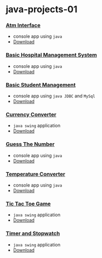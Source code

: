 # java-projects-01

### [Atm Interface](https://github.com/irahuldutta02/java-projects-01/tree/main/atm-interface)
- console app using `java`
- [Download](https://minhaskamal.github.io/DownGit/#/home?url=https://github.com/irahuldutta02/java-projects-01/tree/main/atm-interface)

### [Basic Hospital Management System](https://github.com/irahuldutta02/java-projects-01/tree/main/basic-hospital-management-system-01)
- console app using `java`
- [Download](https://minhaskamal.github.io/DownGit/#/home?url=https://github.com/irahuldutta02/java-projects-01/tree/main/basic-hospital-management-system-01)

### [Basic Student Management](https://github.com/irahuldutta02/java-projects-01/tree/main/basic-student-managment)
- console app using `java JDBC` and `MySql`
- [Download](https://minhaskamal.github.io/DownGit/#/home?url=https://github.com/irahuldutta02/java-projects-01/tree/main/basic-student-managment)

### [Currency Converter](https://github.com/irahuldutta02/java-projects-01/tree/main/currency-converter)
- `java swing` application
- [Download](https://minhaskamal.github.io/DownGit/#/home?url=https://github.com/irahuldutta02/java-projects-01/tree/main/currency-converter)

### [Guess The Number](https://github.com/irahuldutta02/java-projects-01/tree/main/guess-the-number)
- console app using `java`
- [Download](https://minhaskamal.github.io/DownGit/#/home?url=https://github.com/irahuldutta02/java-projects-01/tree/main/guess-the-number)

### [Temperature Converter](https://github.com/irahuldutta02/java-projects-01/tree/main/temperature-converter)
- console app using `java`
- [Download](https://minhaskamal.github.io/DownGit/#/home?url=https://github.com/irahuldutta02/java-projects-01/tree/main/temperature-converter)

### [Tic Tac Toe Game](https://github.com/irahuldutta02/java-projects-01/tree/main/tic-tac-toe)
- `java swing` application
- [Download](https://minhaskamal.github.io/DownGit/#/home?url=https://github.com/irahuldutta02/java-projects-01/tree/main/tic-tac-toe)

### [Timer and Stopwatch](https://github.com/irahuldutta02/java-projects-01/tree/main/timer-and-stopwatch)
- `java swing` application
- [Download](https://minhaskamal.github.io/DownGit/#/home?url=https://github.com/irahuldutta02/java-projects-01/tree/main/timer-and-stopwatch)